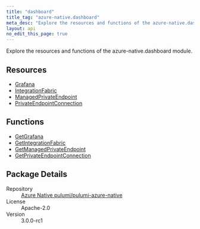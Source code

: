 ```yaml
---
title: "dashboard"
title_tag: "azure-native.dashboard"
meta_desc: "Explore the resources and functions of the azure-native.dashboard module."
layout: api
no_edit_this_page: true
---
```


<!-- WARNING: this file was generated by Pulumi Docs Generator. -->
<!-- Do not edit by hand unless you're certain you know what you are doing! -->

Explore the resources and functions of the azure-native.dashboard module.

<h2 id="resources">Resources</h2>
<ul class="api">
    <li><a href="grafana/" title="Grafana">Grafana</a></li>
    <li><a href="integrationfabric/" title="IntegrationFabric">IntegrationFabric</a></li>
    <li><a href="managedprivateendpoint/" title="ManagedPrivateEndpoint">ManagedPrivateEndpoint</a></li>
    <li><a href="privateendpointconnection/" title="PrivateEndpointConnection">PrivateEndpointConnection</a></li>
</ul>

<h2 id="functions">Functions</h2>
<ul class="api">
    <li><a href="getgrafana/" title="GetGrafana">GetGrafana</a></li>
    <li><a href="getintegrationfabric/" title="GetIntegrationFabric">GetIntegrationFabric</a></li>
    <li><a href="getmanagedprivateendpoint/" title="GetManagedPrivateEndpoint">GetManagedPrivateEndpoint</a></li>
    <li><a href="getprivateendpointconnection/" title="GetPrivateEndpointConnection">GetPrivateEndpointConnection</a></li>
</ul>

<h2 id="package-details">Package Details</h2>
<dl class="package-details">
	<dt>Repository</dt>
	<dd><a href="https://github.com/pulumi/pulumi-azure-native">Azure Native pulumi/pulumi-azure-native</a></dd>
	<dt>License</dt>
	<dd>Apache-2.0</dd>
	<dt>Version</dt>
	<dd>3.0.0-rc1</dd>
</dl>

